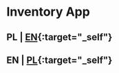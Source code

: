 # Inventory App
## PL | [EN](https://github.com/Lokinado/flutter_inventory_app/blob/main/README.md#EN){:target="_self"}
## EN | [PL](https://github.com/Lokinado/flutter_inventory_app/blob/main/README.md#PL){:target="_self"}